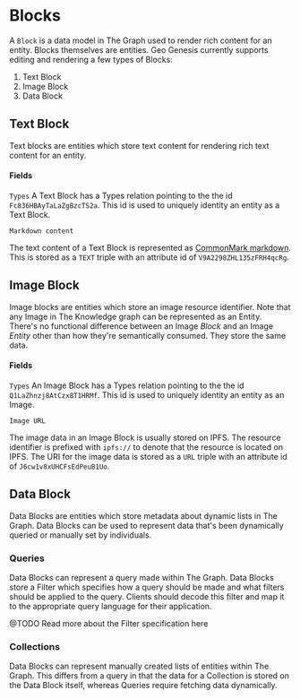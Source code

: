 # Blocks

A `Block` is a data model in The Graph used to render rich content for an entity. Blocks themselves are entities. Geo Genesis currently supports editing and rendering a few types of Blocks:

1. Text Block
2. Image Block
3. Data Block

## Text Block

Text blocks are entities which store text content for rendering rich text content for an entity.

#### Fields

`Types`
A Text Block has a Types relation pointing to the the id `Fc836HBAyTaLaZgBzcTS2a`. This id is used to uniquely identity an entity as a Text Block.

`Markdown content`

The text content of a Text Block is represented as [CommonMark markdown](https://commonmark.org/). This is stored as a `TEXT` triple with an attribute id of `V9A2298ZHL135zFRH4qcRg`.

## Image Block

Image blocks are entities which store an image resource identifier. Note that any Image in The Knowledge graph can be represented as an Entity. There's no functional difference between an Image _Block_ and an Image _Entity_ other than how they're semantically consumed. They store the same data.

#### Fields

`Types`
An Image Block has a Types relation pointing to the the id `Q1LaZhnzj8AtCzx8T1HRMf`. This id is used to uniquely identity an entity as an Image.

`Image URL`

The image data in an Image Block is usually stored on IPFS. The resource identifier is prefixed with `ipfs://` to denote that the resource is located on IPFS. The URI for the image data is stored as a `URL` triple with an attribute id of `J6cw1v8xUHCFsEdPeuB1Uo`.

## Data Block

Data Blocks are entities which store metadata about dynamic lists in The Graph. Data Blocks can be used to represent data that's been dynamically queried or manually set by individuals.

### Queries

Data Blocks can represent a query made within The Graph. Data Blocks store a Filter which specifies how a query should be made and what filters should be applied to the query. Clients should decode this filter and map it to the appropriate query language for their application.

@TODO Read more about the Filter specification here

### Collections

Data Blocks can represent manually created lists of entities within The Graph. This differs from a query in that the data for a Collection is stored on the Data Block itself, whereas Queries require fetching data dynamically.
